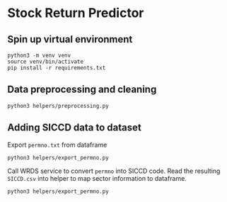 # Stock Return Predictor

## Spin up virtual environment

```
python3 -m venv venv
source venv/bin/activate
pip install -r requirements.txt
```

## Data preprocessing and cleaning

```
python3 helpers/preprocessing.py
```

## Adding SICCD data to dataset

Export `permno.txt` from dataframe

```
python3 helpers/export_permno.py
```

Call WRDS service to convert `permno` into SICCD code.
Read the resulting `SICCD.csv` into helper to map sector information to dataframe.

```
python3 helpers/export_permno.py
```
